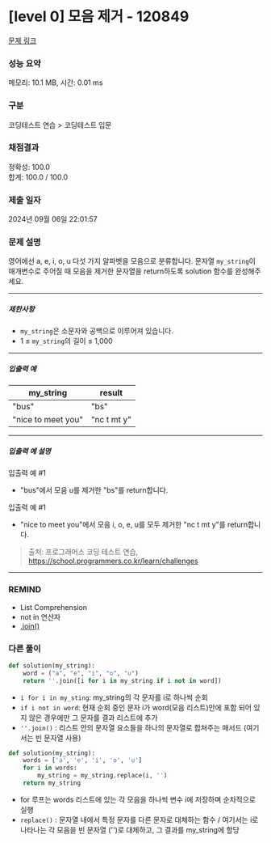 # [level 0] 모음 제거 - 120849 

[문제 링크](https://school.programmers.co.kr/learn/courses/30/lessons/120849) 

### 성능 요약

메모리: 10.1 MB, 시간: 0.01 ms

### 구분

코딩테스트 연습 > 코딩테스트 입문

### 채점결과

정확성: 100.0<br/>합계: 100.0 / 100.0

### 제출 일자

2024년 09월 06일 22:01:57

### 문제 설명

<p>영어에선 a, e, i, o, u 다섯 가지 알파벳을 모음으로 분류합니다. 문자열 <code>my_string</code>이 매개변수로 주어질 때 모음을 제거한 문자열을 return하도록 solution 함수를 완성해주세요.</p>

<hr>

<h5>제한사항</h5>

<ul>
<li><code>my_string</code>은 소문자와 공백으로 이루어져 있습니다.</li>
<li>1 ≤ <code>my_string</code>의 길이 ≤ 1,000</li>
</ul>

<hr>

<h5>입출력 예</h5>
<table class="table">
        <thead><tr>
<th>my_string</th>
<th>result</th>
</tr>
</thead>
        <tbody><tr>
<td>"bus"</td>
<td>"bs"</td>
</tr>
<tr>
<td>"nice to meet you"</td>
<td>"nc t mt y"</td>
</tr>
</tbody>
      </table>
<hr>

<h5>입출력 예 설명</h5>

<p>입출력 예 #1</p>

<ul>
<li>"bus"에서 모음 u를 제거한 "bs"를 return합니다.</li>
</ul>

<p>입출력 예 #1</p>

<ul>
<li>"nice to meet you"에서 모음 i, o, e, u를 모두 제거한 "nc t mt y"를 return합니다.</li>
</ul>


> 출처: 프로그래머스 코딩 테스트 연습, https://school.programmers.co.kr/learn/challenges
---
### REMIND
- List Comprehension
- not in 연산자
- [.join()](https://github.com/junhyeong7788/TIL/blob/15dfe1b4caa27a8f6c4d8610d1a78d367ecaa133/Python/join().md)

### 다른 풀이
```python
def solution(my_string):
    word = ("a", "e", "i", "o", "u")
    return ''.join([i for i in my_string if i not in word])
```
- `i for i in my_sting`: my_string의 각 문자를 i로 하나씩 순회
- `if i not in word`: 현재 순회 중인 문자 i가 word(모음 리스트)안에 포함 되어 있지 않은 경우에만 그 문자를 결과 리스트에 추가
- `''.join()` : 리스트 안의 문자열 요소들을 하나의 문자열로 합쳐주는 매서드 (여기서는 빈 문자열 사용)
  
```python
def solution(my_string):
    words = ['a', 'e', 'i', 'o', 'u']
    for i in words:
        my_string = my_string.replace(i, '')
    return my_string
```
- for 루프는 words 리스트에 있는 각 모음을 하나씩 변수 i에 저장하며 순차적으로 실행
- `replace()` : 문자열 내에서 특정 문자를 다른 문자로 대체하는 함수 / 여기서는 i로 나타나는 각 모음을 빈 문자열 ('')로 대체하고, 그 결과를 my_string에 할당
